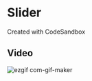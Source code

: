 # Slider
Created with CodeSandbox
## Video


![ezgif com-gif-maker](https://user-images.githubusercontent.com/67886657/132620092-ee2d75c7-db73-445b-9b83-b196eb962f32.gif)
